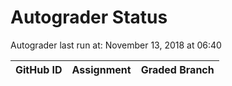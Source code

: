 # Autograder Status
Autograder last run at: November 13, 2018 at 06:40

| GitHub ID | Assignment | Graded Branch |
|-----------|------------|---------------|
